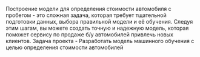 Построение модели для определения стоимости автомобиля с пробегом - это сложная задача, которая требует тщательной подготовки данных, выбора правильной модели и её обучения. Следуя этим шагам, вы можете создать точную и надежную модель, которая поможет сервису по продаже б/у автомобилей привлечь новых клиентов.
Задача проекта - Разработать модель машинного обучения с целью определения стоимости автомобилей
